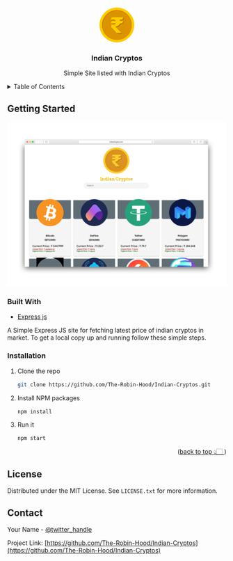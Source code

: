 <div id="top"></div>

<br />
<div align="center">
  <a href="https://github.com/The-Robin-Hood/Indian-Cryptos">
    <img src="images/logo.png" alt="Logo" width="80" height="80">
  </a>

<h3 align="center">Indian Cryptos</h3>

  <p align="center">
    Simple Site listed with Indian Cryptos

  </p>
</div>

<details>
  <summary>Table of Contents</summary>
  <ol>
    <li>
      <a href="#getting-started">Getting Started</a>
      <ul>
        <li><a href="#installation">Installation</a></li>
        <li><a href="#built-with">Built With</a></li>
      </ul>
    </li>
    <li><a href="#license">License</a></li>
    <li><a href="#contact">Contact</a></li>
  </ol>
</details>



## Getting Started

![Product Name Screen Shot][product-screenshot]

### Built With

* [Express js](https://expressjs.com/)


A Simple Express JS site for fetching latest price of indian cryptos in market.
To get a local copy up and running follow these simple steps.

### Installation

1. Clone the repo
   ```sh
   git clone https://github.com/The-Robin-Hood/Indian-Cryptos.git
   ```
2. Install NPM packages
   ```sh
   npm install
   ```
3. Run it 
   ```sh
   npm start
   ```

<p align="right">(<a href="#top">back to top 👆🏻 </a>)</p>


## License

Distributed under the MIT License. See `LICENSE.txt` for more information.

## Contact

Your Name - [@twitter_handle](https://twitter.com/AnsariStark)

Project Link: [https://github.com/The-Robin-Hood/Indian-Cryptos](https://github.com/The-Robin-Hood/Indian-Cryptos)

<!-- MARKDOWN LINKS & IMAGES -->
[product-screenshot]: images/Screenshot.png
